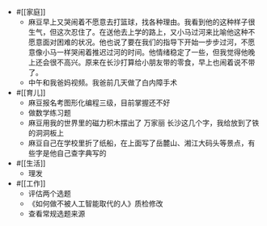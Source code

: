 - #[[家庭]]
    - 麻豆早上又哭闹着不愿意去打篮球，找各种理由。我看到他的这种样子很生气，但这次忍住了。在送他去上学的路上，又小马过河来比喻他这种不愿意面对困难的状况。他也说了要在我们的指导下开始一步步过河，不愿意像小马一样哭闹着推迟过河的时间。他情绪稳定了一些，但我觉得他晚上还会很不高兴。原来在长沙打算给小朋友带的零食，早上也闹着说不带了。
    - 中午和我爸妈视频。我爸前几天做了白内障手术
- #[[育儿]]
    - 麻豆报名考图形化编程三级，目前掌握还不好
    - 做数学练习题
    - 麻豆用我的世界里的磁力积木摆出了 万家丽 长沙这几个字，我给放到了铁的洞洞板上
    - 麻豆自己在学校里折了纸船，在上面写了岳麓山、湘江大码头等景点，有些字是他自己查字典写的
- #[[生活]]
    - 理发  
- #[[工作]]
    - 评估两个选题
    - 《如何做不被人工智能取代的人》质检修改
    - 查看常规选题来源
